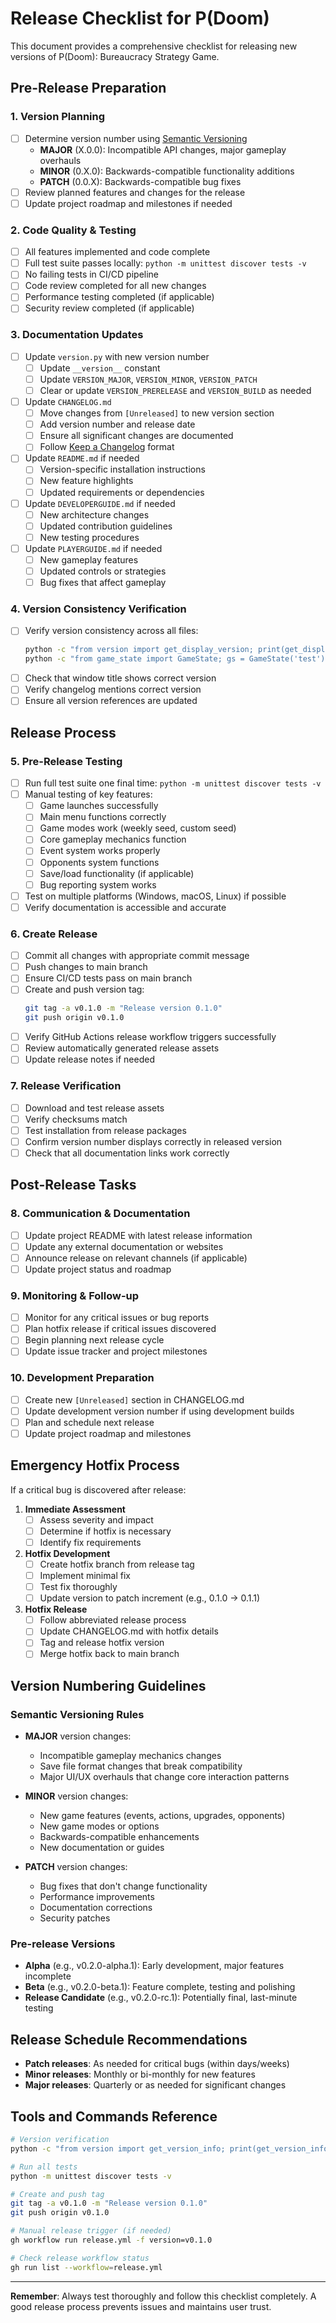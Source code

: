 # Release Checklist for P(Doom)

This document provides a comprehensive checklist for releasing new versions of P(Doom): Bureaucracy Strategy Game.

## Pre-Release Preparation

### 1. Version Planning
- [ ] Determine version number using [Semantic Versioning](https://semver.org/)
  - **MAJOR** (X.0.0): Incompatible API changes, major gameplay overhauls
  - **MINOR** (0.X.0): Backwards-compatible functionality additions
  - **PATCH** (0.0.X): Backwards-compatible bug fixes
- [ ] Review planned features and changes for the release
- [ ] Update project roadmap and milestones if needed

### 2. Code Quality & Testing
- [ ] All features implemented and code complete
- [ ] Full test suite passes locally: `python -m unittest discover tests -v`
- [ ] No failing tests in CI/CD pipeline
- [ ] Code review completed for all new changes
- [ ] Performance testing completed (if applicable)
- [ ] Security review completed (if applicable)

### 3. Documentation Updates
- [ ] Update `version.py` with new version number
  - [ ] Update `__version__` constant
  - [ ] Update `VERSION_MAJOR`, `VERSION_MINOR`, `VERSION_PATCH`
  - [ ] Clear or update `VERSION_PRERELEASE` and `VERSION_BUILD` as needed
- [ ] Update `CHANGELOG.md`
  - [ ] Move changes from `[Unreleased]` to new version section
  - [ ] Add version number and release date
  - [ ] Ensure all significant changes are documented
  - [ ] Follow [Keep a Changelog](https://keepachangelog.com/) format
- [ ] Update `README.md` if needed
  - [ ] Version-specific installation instructions
  - [ ] New feature highlights
  - [ ] Updated requirements or dependencies
- [ ] Update `DEVELOPERGUIDE.md` if needed
  - [ ] New architecture changes
  - [ ] Updated contribution guidelines
  - [ ] New testing procedures
- [ ] Update `PLAYERGUIDE.md` if needed
  - [ ] New gameplay features
  - [ ] Updated controls or strategies
  - [ ] Bug fixes that affect gameplay

### 4. Version Consistency Verification
- [ ] Verify version consistency across all files:
  ```bash
  python -c "from version import get_display_version; print(get_display_version())"
  python -c "from game_state import GameState; gs = GameState('test'); print(gs.logger.game_version)"
  ```
- [ ] Check that window title shows correct version
- [ ] Verify changelog mentions correct version
- [ ] Ensure all version references are updated

## Release Process

### 5. Pre-Release Testing
- [ ] Run full test suite one final time: `python -m unittest discover tests -v`
- [ ] Manual testing of key features:
  - [ ] Game launches successfully
  - [ ] Main menu functions correctly
  - [ ] Game modes work (weekly seed, custom seed)
  - [ ] Core gameplay mechanics function
  - [ ] Event system works properly
  - [ ] Opponents system functions
  - [ ] Save/load functionality (if applicable)
  - [ ] Bug reporting system works
- [ ] Test on multiple platforms (Windows, macOS, Linux) if possible
- [ ] Verify documentation is accessible and accurate

### 6. Create Release
- [ ] Commit all changes with appropriate commit message
- [ ] Push changes to main branch
- [ ] Ensure CI/CD tests pass on main branch
- [ ] Create and push version tag:
  ```bash
  git tag -a v0.1.0 -m "Release version 0.1.0"
  git push origin v0.1.0
  ```
- [ ] Verify GitHub Actions release workflow triggers successfully
- [ ] Review automatically generated release assets
- [ ] Update release notes if needed

### 7. Release Verification
- [ ] Download and test release assets
- [ ] Verify checksums match
- [ ] Test installation from release packages
- [ ] Confirm version number displays correctly in released version
- [ ] Check that all documentation links work correctly

## Post-Release Tasks

### 8. Communication & Documentation
- [ ] Update project README with latest release information
- [ ] Update any external documentation or websites
- [ ] Announce release on relevant channels (if applicable)
- [ ] Update project status and roadmap

### 9. Monitoring & Follow-up
- [ ] Monitor for any critical issues or bug reports
- [ ] Plan hotfix release if critical issues discovered
- [ ] Begin planning next release cycle
- [ ] Update issue tracker and project milestones

### 10. Development Preparation
- [ ] Create new `[Unreleased]` section in CHANGELOG.md
- [ ] Update development version number if using development builds
- [ ] Plan and schedule next release
- [ ] Update project roadmap and milestones

## Emergency Hotfix Process

If a critical bug is discovered after release:

1. **Immediate Assessment**
   - [ ] Assess severity and impact
   - [ ] Determine if hotfix is necessary
   - [ ] Identify fix requirements

2. **Hotfix Development**
   - [ ] Create hotfix branch from release tag
   - [ ] Implement minimal fix
   - [ ] Test fix thoroughly
   - [ ] Update version to patch increment (e.g., 0.1.0 -> 0.1.1)

3. **Hotfix Release**
   - [ ] Follow abbreviated release process
   - [ ] Update CHANGELOG.md with hotfix details
   - [ ] Tag and release hotfix version
   - [ ] Merge hotfix back to main branch

## Version Numbering Guidelines

### Semantic Versioning Rules
- **MAJOR** version changes:
  - Incompatible gameplay mechanics changes
  - Save file format changes that break compatibility
  - Major UI/UX overhauls that change core interaction patterns
  
- **MINOR** version changes:
  - New game features (events, actions, upgrades, opponents)
  - New game modes or options
  - Backwards-compatible enhancements
  - New documentation or guides
  
- **PATCH** version changes:
  - Bug fixes that don't change functionality
  - Performance improvements
  - Documentation corrections
  - Security patches

### Pre-release Versions
- **Alpha** (e.g., v0.2.0-alpha.1): Early development, major features incomplete
- **Beta** (e.g., v0.2.0-beta.1): Feature complete, testing and polishing
- **Release Candidate** (e.g., v0.2.0-rc.1): Potentially final, last-minute testing

## Release Schedule Recommendations

- **Patch releases**: As needed for critical bugs (within days/weeks)
- **Minor releases**: Monthly or bi-monthly for new features
- **Major releases**: Quarterly or as needed for significant changes

## Tools and Commands Reference

```bash
# Version verification
python -c "from version import get_version_info; print(get_version_info())"

# Run all tests
python -m unittest discover tests -v

# Create and push tag
git tag -a v0.1.0 -m "Release version 0.1.0"
git push origin v0.1.0

# Manual release trigger (if needed)
gh workflow run release.yml -f version=v0.1.0

# Check release workflow status
gh run list --workflow=release.yml
```

---

**Remember**: Always test thoroughly and follow this checklist completely. A good release process prevents issues and maintains user trust.
